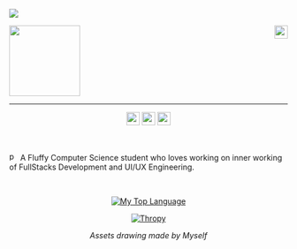 <!-- <img align="center" src="https://raw.githubusercontent.com/QkieMauln/QkieMauln/main/banner.png"/> -->
![](https://hit.yhype.me/github/profile?user_id=43922147)
  
<img height="128" align="center" src="https://raw.githubusercontent.com/QkieMauln/QkieMauln/main/assets/git-ky.png"/> 
<img height="24" align="right" src="https://raw.githubusercontent.com/QkieMauln/QkieMauln/main/assets/git-desc.png"/> 
<hr/>
<div align="center">

[<img height="24" src="https://raw.githubusercontent.com/QkieMauln/QkieMauln/main/assets/git-linkedin.png"/>](https://www.linkedin.com/in/rizky-m-354153229/)
[<img height="24" src="https://raw.githubusercontent.com/QkieMauln/QkieMauln/main/assets/git-x.png"/>](https://twitter.com/kyuikiwork/)
[<img height="24" src="https://raw.githubusercontent.com/QkieMauln/QkieMauln/main/assets/git-instagram.png"/>](https://instagram.com/kyuiki.m/)

</div>

<br/>
<div size=10>
  
  <img src="https://twemoji.maxcdn.com/v/13.1.0/svg/1f4dd.svg" alt="pen and paper" width="16" height="16"/> A Fluffy Computer Science student who loves working on inner working of FullStacks Development and UI/UX Engineering. 

</div>

<!-- |-|F|E|D|C|B|A|
|-|-|-|-|-|-|-|
|**Front-End**|||||❌||
|**Back-End**||||❌|||
|**VFX**|||||❌||
|**Modeling**||❌|||||
|**Animating**||||❌|||
|**Compositing**|||||❌|| -->

<br/>
<div align="center">

[![My Top Language](https://github-readme-stats.vercel.app/api/top-langs/?username=kyuiki&theme=tokyonight&layout=compact&langs_count=8)](.)
  
[![Thropy](https://github-profile-trophy.vercel.app/?username=kyuiki&row=2&column=3&theme=tokyonight&no-frame=true&margin-w=10&margin-h=10)](.)
  
*Assets drawing made by Myself*

</div>
<!--
**QkieMauln/QkieMauln** is a ✨ _special_ ✨ repository because its `README.md` (this file) appears on your GitHub profile.

Here are some ideas to get you started:

- 🔭 I’m currently working on ...
- 🌱 I’m currently learning ...
- 👯 I’m looking to collaborate on ...
- 🤔 I’m looking for help with ...
- 💬 Ask me about ...
- 📫 How to reach me: ...
- 😄 Pronouns: ...
- ⚡ Fun fact: ...
-->
